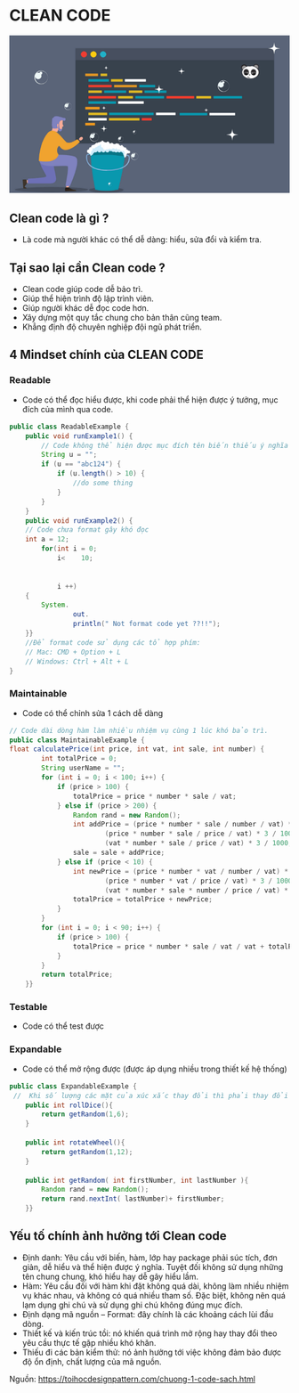 # CLEAN CODE

![Alt text](img_1.png?raw=true "Title")

## Clean code là gì ?
- Là code mà người khác có thể dễ dàng:  hiểu, sửa đổi và kiểm tra.


## Tại sao lại cần Clean code ?
- Clean code giúp code dễ bảo trì.
- Giúp thể hiện trình độ lập trình viên.
- Giúp người khác dễ đọc code hơn.
- Xây dựng một quy tắc chung cho bản thân cũng team.
- Khẳng định độ chuyên nghiệp đội ngũ phát triển.

## 4 Mindset chính của CLEAN CODE
### Readable 
- Code có thể đọc hiểu được, khi code phải thể hiện được ý tưởng, mục đích của mình qua code.

```java
public class ReadableExample {
    public void runExample1() {
        // Code không thể hiện được mục đích tên biến thiếu ý nghĩa
        String u = "";
        if (u == "abc124") {
            if (u.length() > 10) {
                //do some thing
            }
        }
    }
    public void runExample2() {
    // Code chưa format gây khó đọc 
    int a = 12;
        for(int i = 0; 
            i<    10;   
            
            
            i ++)
    {
        System.
                out.
                println(" Not format code yet ??!!");
    }}
    //Để format code sử dụng các tổ hợp phím:
    // Mac: CMD + Option + L
    // Windows: Ctrl + Alt + L
}
```
### Maintainable 
- Code có thể chỉnh sửa 1 cách dễ dàng

```java
// Code dài dòng hàm làm nhiều nhiệm vụ cùng 1 lúc khó bảo trì.
public class MaintainableExample {
float calculatePrice(int price, int vat, int sale, int number) {
        int totalPrice = 0;
        String userName = "";
        for (int i = 0; i < 100; i++) {
            if (price > 100) {
                totalPrice = price * number * sale / vat;
            } else if (price > 200) {
                Random rand = new Random();
                int addPrice = (price * number * sale / number / vat) * 3 / 13500 * rand.nextInt() +
                        (price * number * sale / price / vat) * 3 / 1000 * +(price * number * sale / vat / vat) * 3 / 1000 +
                        (vat * number * sale / price / vat) * 3 / 1000;
                sale = sale + addPrice;
            } else if (price < 10) {
                int newPrice = (price * number * vat / number / vat) * 3 / 13500 +
                        (price * number * vat / price / vat) * 3 / 1000 * +(vat * number * sale / vat / vat) * 3 / 1000 +
                        (vat * number * sale * number / price / vat) * 3 / 1000;
                totalPrice = totalPrice + newPrice;
            }
        }
        for (int i = 0; i < 90; i++) {
            if (price > 100) {
                totalPrice = price * number * sale / vat / vat + totalPrice;
            }
        }
        return totalPrice;
    }}
```
### Testable
- Code có thể test được
### Expandable
- Code có thể mở rộng được (được áp dụng nhiều trong thiết kế hệ thống)
```java
public class ExpandableExample {
 //  Khi số lượng các mặt của xúc xắc thay đổi thì phải thay đổi hàm => code khó mở rộng
    public int rollDice(){
        return getRandom(1,6);
    }

    public int rotateWheel(){
        return getRandom(1,12);
    }

    public int getRandom( int firstNumber, int lastNumber ){
        Random rand = new Random();
        return rand.nextInt( lastNumber)+ firstNumber;
    }}

```
## Yếu tố chính ảnh hưởng tới Clean code
- Định danh: Yêu cầu với biến, hàm, lớp hay package phải súc tích, đơn giản, dễ hiểu và thể hiện được ý nghĩa. Tuyệt đối không sử dụng những tên chung chung, khó hiểu hay dễ gây hiểu lầm.
- Hàm: Yêu cầu đối với hàm khi đặt không quá dài, không làm nhiều nhiệm vụ khác nhau, và không có quá nhiều tham số. Đặc biệt, không nên quá lạm dụng ghi chú và sử dụng ghi chú không đúng mục đích.
- Định dạng mã nguồn – Format: đây chính là các khoảng cách lùi đầu dòng.
- Thiết kế và kiến trúc tồi: nó khiến quá trình mở rộng hay thay đổi theo yêu cầu thực tế gặp nhiều khó khăn.
- Thiếu đi các bản kiểm thử: nó ảnh hưởng tới việc không đảm bảo được độ ổn định, chất lượng của mã nguồn.

Nguồn: https://toihocdesignpattern.com/chuong-1-code-sach.html
